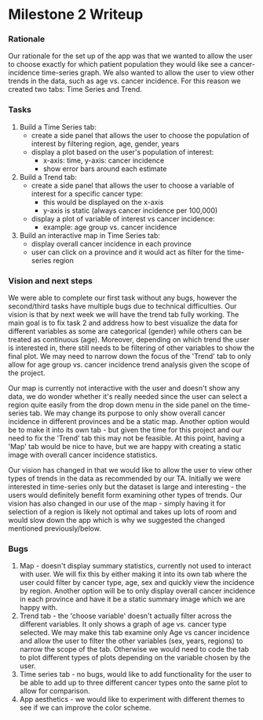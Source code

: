 # Milestone 2 Writeup

### Rationale

Our rationale for the set up of the app was that we wanted to allow the user to choose exactly for which patient population they would like see a cancer-incidence time-series graph. We also wanted to allow the user to view other trends in the data, such as age vs. cancer incidence. For this reason we created two tabs: Time Series and Trend.

### Tasks
1. Build a Time Series tab:
    - create a side panel that allows the user to choose the population of interest by filtering region, age, gender, years
    - display a plot based on the user's population of interest:
        - x-axis: time, y-axis: cancer incidence
        - show error bars around each estimate
2. Build a Trend tab:
    - create a side panel that allows the user to choose a variable of interest for a specific cancer type:
        - this would be displayed on the x-axis
        - y-axis is static (always cancer incidence per 100,000)
    - display a plot of variable of interest vs cancer incidence:
        - example: age group vs. cancer incidence
3. Build an interactive map in Time Series tab:
    - display overall cancer incidence in each province
    - user can click on a province and it would act as filter for the time-series region

### Vision and next steps

We were able to complete our first task without any bugs, however the second/third tasks have multiple bugs due to technical difficulties. Our vision is that by next week we will have the trend tab fully working. The main goal is to fix task 2 and address how to best visualize the data for different variables as some are categorical (gender) while others can be treated as continuous (age). Moreover, depending on which trend the user is interested in, there still needs to be filtering of other variables to show the final plot. We may need to narrow down the focus of the 'Trend' tab to only allow for age group vs. cancer incidence trend analysis given the scope of the project.

Our map is currently not interactive with the user and doesn't show any data, we do wonder whether it's really needed since the user can select a region quite easily from the drop down menu in the side panel on the time-series tab. We may change its purpose to only show overall cancer incidence in different provinces and be a static map. Another option would be to make it into its own tab - but given the time for this project and our need to fix the 'Trend' tab this may not be feasible. At this point, having a 'Map' tab would be nice to have, but we are happy with creating a static image with overall cancer incidence statistics.

Our vision has changed in that we would like to allow the user to view other types of trends in the data as recommended by our TA. Initially we were interested in time-series only but the dataset is large and interesting - the users would definitely benefit form examining other types of trends. Our vision has also changed in our use of the map - simply having it for selection of a region is likely not optimal and takes up lots of room and would slow down the app which is why we suggested the changed mentioned previously/below.

### Bugs

1. Map - doesn't display summary statistics, currently not used to interact with user. We will fix this by either making it into its own tab where the user could filter by cancer type, age, sex and quickly view the incidence by region. Another option will be to only display overall cancer incidence in each province and have it be a static summary image which we are happy with.
2. Trend tab - the 'choose variable' doesn't actually filter across the different variables. It only shows a graph of age vs. cancer type selected. We may make this tab examine only Age vs cancer incidence and allow the user to filter the other variables (sex, years, regions) to narrow the scope of the tab. Otherwise we would need to code the tab to plot different types of plots depending on the variable chosen by the user.
3. Time series tab - no bugs, would like to add functionality for the user to be able to add up to three different cancer types onto the same plot to allow for comparison.
4. App aesthetics - we would like to experiment with different themes to see if we can improve the color scheme.
